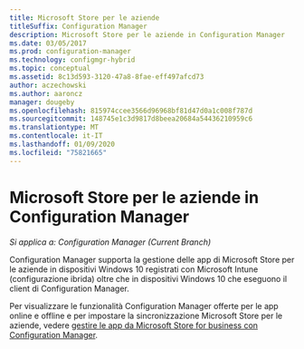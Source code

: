 ```yaml
---
title: Microsoft Store per le aziende
titleSuffix: Configuration Manager
description: Microsoft Store per le aziende in Configuration Manager
ms.date: 03/05/2017
ms.prod: configuration-manager
ms.technology: configmgr-hybrid
ms.topic: conceptual
ms.assetid: 8c13d593-3120-47a8-8fae-eff497afcd73
author: aczechowski
ms.author: aaroncz
manager: dougeby
ms.openlocfilehash: 815974ccee3566d96968bf81d47d0a1c008f787d
ms.sourcegitcommit: 148745e1c3d9817d8beea20684a54436210959c6
ms.translationtype: MT
ms.contentlocale: it-IT
ms.lasthandoff: 01/09/2020
ms.locfileid: "75821665"
---
```

# <a name="microsoft-store-for-business-in-configuration-manager"></a>Microsoft Store per le aziende in Configuration Manager

*Si applica a: Configuration Manager (Current Branch)*

Configuration Manager supporta la gestione delle app di Microsoft Store per le aziende in dispositivi Windows 10 registrati con Microsoft Intune (configurazione ibrida) oltre che in dispositivi Windows 10 che eseguono il client di Configuration Manager.

Per visualizzare le funzionalità Configuration Manager offerte per le app online e offline e per impostare la sincronizzazione Microsoft Store per le aziende, vedere [gestire le app da Microsoft Store for business con Configuration Manager](../../apps/deploy-use/manage-apps-from-the-windows-store-for-business.md).

